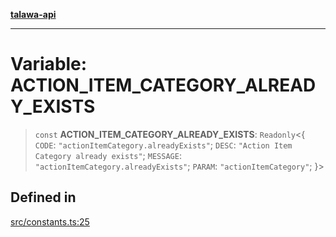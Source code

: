 [**talawa-api**](../../README.md)

***

# Variable: ACTION\_ITEM\_CATEGORY\_ALREADY\_EXISTS

> `const` **ACTION\_ITEM\_CATEGORY\_ALREADY\_EXISTS**: `Readonly`\<\{ `CODE`: `"actionItemCategory.alreadyExists"`; `DESC`: `"Action Item Category already exists"`; `MESSAGE`: `"actionItemCategory.alreadyExists"`; `PARAM`: `"actionItemCategory"`; \}\>

## Defined in

[src/constants.ts:25](https://github.com/Suyash878/talawa-api/blob/e4413cec641a837926071678fed3c7f67234e31e/src/constants.ts#L25)
